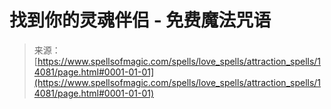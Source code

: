 <!--yml

category: 未分类

date: 2024-06-12 18:52:55

-->

# 找到你的灵魂伴侣 - 免费魔法咒语

> 来源：[https://www.spellsofmagic.com/spells/love_spells/attraction_spells/14081/page.html#0001-01-01](https://www.spellsofmagic.com/spells/love_spells/attraction_spells/14081/page.html#0001-01-01)
